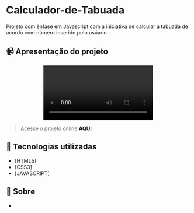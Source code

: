 # Calculador-de-Tabuada
Projeto com ênfase em Javascript com a iniciativa de calcular a tabuada de acordo com número inserido pelo usúario

## 📹 Apresentação do projeto
<div align="center">
  <video src="" >
</div>

> Acesse o projeto online **[AQUI]()**
## 🚀 Tecnologias utilizadas

- [HTML5] 
- [CSS3]
- [JAVASCRIPT]

## 📝 Sobre

-

